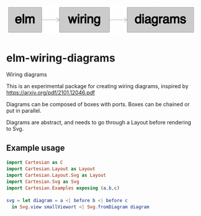 # ![elm-wiring-diagrams](assets/png/logo.png)

# elm-wiring-diagrams

Wiring diagrams

This is an experimental package for creating wiring diagrams, inspired by <https://arxiv.org/pdf/2101.12046.pdf>

Diagrams can be composed of boxes with ports.
Boxes can be chained or put in parallel.

Diagrams are abstract, and needs to go through a Layout before rendering to Svg.

## Example usage

```elm
import Cartesian as C
import Cartesian.Layout as Layout
import Cartesian.Layout.Svg as Layout
import Cartesian.Svg as Svg
import Cartesian.Examples exposing (a,b,c)

svg = let diagram = a <| before b <| before c
  in Svg.view smallViewort <| Svg.fromDiagram diagram
```
